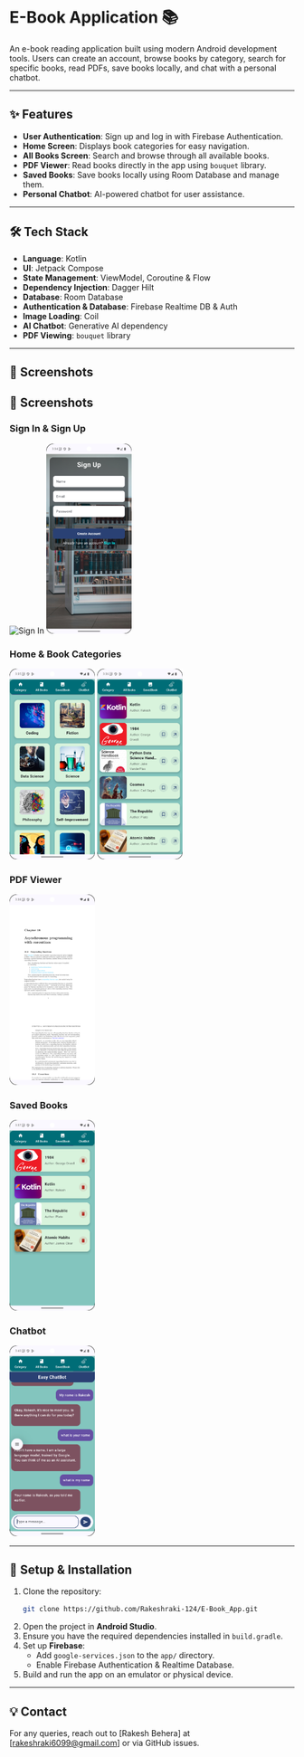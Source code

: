 # E-Book Application 📚

An e-book reading application built using modern Android development tools. Users can create an account, browse books by category, search for specific books, read PDFs, save books locally, and chat with a personal chatbot.

---

## ✨ Features

- **User Authentication**: Sign up and log in with Firebase Authentication.
- **Home Screen**: Displays book categories for easy navigation.
- **All Books Screen**: Search and browse through all available books.
- **PDF Viewer**: Read books directly in the app using `bouquet` library.
- **Saved Books**: Save books locally using Room Database and manage them.
- **Personal Chatbot**: AI-powered chatbot for user assistance.

---

## 🛠️ Tech Stack

- **Language**: Kotlin
- **UI**: Jetpack Compose
- **State Management**: ViewModel, Coroutine & Flow
- **Dependency Injection**: Dagger Hilt
- **Database**: Room Database
- **Authentication & Database**: Firebase Realtime DB & Auth
- **Image Loading**: Coil
- **AI Chatbot**: Generative AI dependency
- **PDF Viewing**: `bouquet` library

---

## 📸 Screenshots

## 📸 Screenshots

### Sign In & Sign Up
<div>
  <img alt="Sign In" src="https://github.com/Rakeshraki-124/E-Book_App/blob/main/signIn.png" width="30%">
  <img alt="Sign Up" src="https://github.com/Rakeshraki-124/E-Book_App/blob/main/SignUp.png" width="30%">
</div>

### Home & Book Categories
<div>
  <img alt="Home Screen" src="https://github.com/Rakeshraki-124/E-Book_App/blob/main/HomeScreen.png" width="30%">
  <img alt="All Books Screen" src="https://github.com/Rakeshraki-124/E-Book_App/blob/main/AllBookScreen.png" width="30%">
</div>

### PDF Viewer
<div>
  <img alt="PDF Viewer" src="https://github.com/Rakeshraki-124/E-Book_App/blob/main/PdfViewScreen.png" width="30%">
</div>

### Saved Books
<div>
  <img alt="Saved Books" src="https://github.com/Rakeshraki-124/E-Book_App/blob/main/SavedBookScreen1.png" width="30%">
</div>

### Chatbot
<div>
  <img alt="Chatbot" src="https://github.com/Rakeshraki-124/E-Book_App/blob/main/ChatBotScreen1.png" width="30%">
</div>

---

## 🚀 Setup & Installation

1. Clone the repository:
   ```bash
   git clone https://github.com/Rakeshraki-124/E-Book_App.git
   ```
2. Open the project in **Android Studio**.
3. Ensure you have the required dependencies installed in `build.gradle`.
4. Set up **Firebase**:
    - Add `google-services.json` to the `app/` directory.
    - Enable Firebase Authentication & Realtime Database.
5. Build and run the app on an emulator or physical device.

---


## 💡 Contact
For any queries, reach out to [Rakesh Behera] at [rakeshraki6099@gmail.com] or via GitHub issues.
